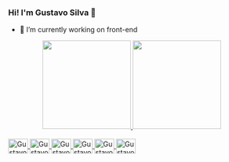 ### Hi! I'm Gustavo Silva 👋
- 🔭 I’m currently working on front-end

<div align="center">
  <a href="https://github.com/GustavoSilvaAguiar">
  <img height="180em" src="https://github-readme-stats.vercel.app/api?username=GustavoSilvaAguiar&show_icons=true&theme=dracula&include_all_commits=true&count_private=true"/>
  <img height="180em" src="https://github-readme-stats.vercel.app/api/top-langs/?username=GustavoSilvaAguiar&layout=compact&langs_count=7&theme=dracula"/>
</div>
<div style="display: inline_block"><br>
  
  <img align="center" alt="Gustavo-Vue" height="30" width="40" src="https://cdn.jsdelivr.net/gh/devicons/devicon/icons/vuejs/vuejs-original.svg" />
  <img align="center" alt="Gustavo-Vue" height="30" width="40" src="https://cdn.jsdelivr.net/gh/devicons/devicon/icons/vuetify/vuetify-original.svg" />
  <img align="center" alt="Gustavo-Vue" height="30" width="40" src="https://cdn.jsdelivr.net/gh/devicons/devicon/icons/javascript/javascript-original.svg" />
  <img align="center" alt="Gustavo-Vue" height="30" width="40" src="https://cdn.jsdelivr.net/gh/devicons/devicon/icons/html5/html5-original.svg" />
  <img align="center" alt="Gustavo-Vue" height="30" width="40" src="https://cdn.jsdelivr.net/gh/devicons/devicon/icons/css3/css3-original.svg" />
  <img align="center" alt="Gustavo-Vue" height="30" width="40" src="https://cdn.jsdelivr.net/gh/devicons/devicon/icons/csharp/csharp-original.svg" />
          
</div>


